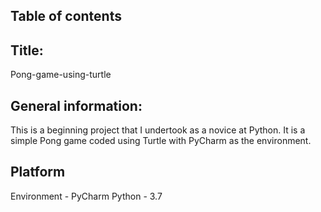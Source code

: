 ## Table of contents

## Title:
Pong-game-using-turtle

## General information:
This is a beginning project that I undertook as a novice at Python. It is a simple Pong game coded using Turtle with PyCharm as the environment.

## Platform
Environment - PyCharm
Python - 3.7
